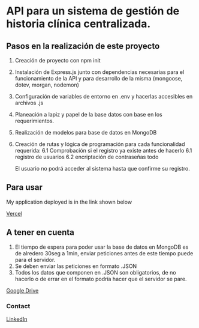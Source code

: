 # API para un sistema de gestión de historia clínica centralizada.

## Pasos en la realización de este proyecto

1. Creación de proyecto con npm init
2. Instalación de Express.js junto con dependencias necesarias para el funcionamiento de la API y para desarrollo de la misma (mongoose, dotev, morgan, nodemon)
3. Configuración de variables de entorno en .env y hacerlas accesibles en archivos .js
4. Planeación a lapiz y papel de la base datos con base en los requerimientos.
5. Realización de modelos para base de datos en MongoDB
6. Creación de rutas y lógica de programación para cada funcionalidad requerida:
   6.1 Comprobación si el registro ya existe antes de hacerlo
   6.1 registro de usuarios
   6.2 encriptación de contraseñas todo

   El usuario no podrá acceder al sistema hasta que confirme su registro.

## Para usar

My application deployed is in the link shown below

[Vercel](https://instaya-frontend-beige.vercel.app/)

## A tener en cuenta

1. El tiempo de espera para poder usar la base de datos en MongoDB es de alredero 30seg a 1min, enviar peticiones antes de este tiempo puede para el servidor.
2. Se deben enviar las peticiones en formato .JSON
3. Todos los datos que componen en .JSON son obligatorios, de no hacerlo o de errar en el formato podría hacer que el servidor se pare.

[Google Drive](cambhttps://drive.google.com/file/d/1y6WoCVnUTGplz7t54d1APP1JbgbVqISF/view?usp=share_linkiar)

### Contact

[LinkedIn](https://www.linkedin.com/in/camilocastell/)
